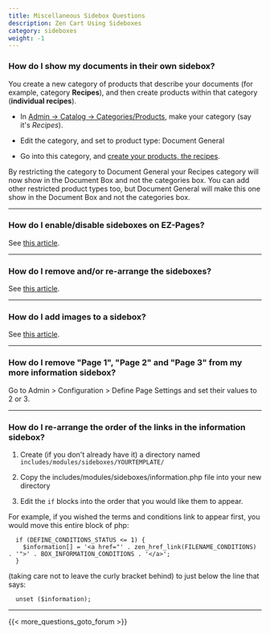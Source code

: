 ```yaml
---
title: Miscellaneous Sidebox Questions 
description: Zen Cart Using Sideboxes 
category: sideboxes
weight: -1
---
```


### How do I show my documents in their own sidebox?

You create a new category of products that describe your documents (for example, category **Recipes**), and then create products within that category (**individual recipes**). 

- In [Admin -> Catalog -> Categories/Products](/user/admin_pages/catalog/categories/), make your category (say it's *Recipes*).

- Edit the category, and set to product type: Document General

- Go into this category, and [create your products, the recipes](/user/admin_pages/catalog/categories_products/).

By restricting the category to Document General your Recipes category will now show in the Document Box and not the categories box.
You can add other restricted product types too, but Document General will make this one show in the Document Box and not the categories box.

---

### How do I enable/disable sideboxes on EZ-Pages? 
See [this article](/user/ezpages/sidebox_display_changes/). 

---
### How do I remove and/or re-arrange the sideboxes?
See [this article](/user/template/remove_rearrange_sideboxes/).

---
### How do I add images to a sidebox? 
See [this article](/user/template/add_image_box/). 

---
### How do I remove "Page 1", "Page 2" and "Page 3" from my more information sidebox?
Go to Admin > Configuration > Define Page Settings and set their values to 2 or 3.

---
### How do I re-arrange the order of the links in the information sidebox?

1. Create (if you don't already have it) a directory named `includes/modules/sideboxes/YOURTEMPLATE/`

2. Copy the includes/modules/sideboxes/information.php file into your new directory

3. Edit the `if` blocks into the order that you would like them to appear.

For example, if you wished the terms and conditions link to appear first, you would move this entire block of php:

```
  if (DEFINE_CONDITIONS_STATUS <= 1) {
    $information[] = '<a href="' . zen_href_link(FILENAME_CONDITIONS) . '">' . BOX_INFORMATION_CONDITIONS . '</a>';
  }
```

 (taking care not to leave the curly bracket behind) to just below the line that says:
```
  unset ($information);
```

---
<!-- please keep this at the end --> 
{{< more_questions_goto_forum >}}

